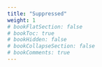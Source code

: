 ```yaml
---
title: "Suppressed"
weight: 1
# bookFlatSection: false
# bookToc: true
# bookHidden: false
# bookCollapseSection: false
# bookComments: true
---
```

